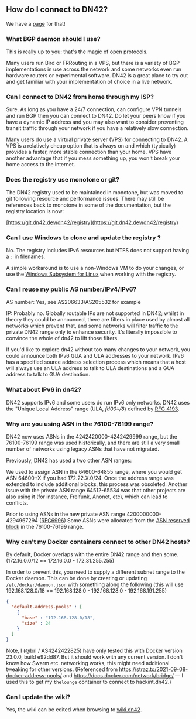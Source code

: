## How do I connect to DN42?

We have a [page](/howto/Getting-Started) for that!


### What BGP daemon should I use?

This is really up to you: that's the magic of open protocols.

Many users run Bird or FRRouting in a VPS, but there is a variety of BGP implementations in use across the network and some networks even run hardware routers or experimental software. DN42 is a great place to try out and get familiar with your implementation of choice in a live network. 


### Can I connect to DN42 from home through my ISP?

Sure. As long as you have a 24/7 connection, can configure VPN tunnels and run BGP then you can connect to DN42. Do let your peers know if you have a dynamic IP address and you may also want to consider preventing transit traffic through your network if you have a relatively slow connection.

Many users do use a virtual private server (VPS) for connecting to DN42. A VPS is a relatively cheap option that  is always on and which (typically) provides a faster, more stable connection than your home. VPS have another advantage that if you mess something up, you won't break your home access to the internet. 


### Does the registry use monotone or git?

The DN42 registry used to be maintained in monotone, but was moved to git following resource and performance
issues. There may still be references back to monotone in some of the documentation, but the registry location is now:

[https://git.dn42.dev/dn42/registry](https://git.dn42.dev/dn42/registry)

### Can I use Windows to clone and update the registry ?

No. The registry includes IPv6 resources but NTFS does not support having a `:` in filenames.

A simple workaround is to use a non-Windows VM to do your changes, or use the [Windows Subsystem for Linux](https://docs.microsoft.com/en-us/windows/wsl/install-win10) when working with the registry. 

### Can I reuse my public AS number/IPv4/IPv6?

AS number: Yes, see AS206633/AS205532 for example

IP: Probably no. Globally routable IPs are not supported in DN42; whilst in theory they could be announced, there are filters in place used by almost all networks which prevent that, and some networks will filter traffic to the private DN42 range only to enhance security. It's literally impossible to convince the whole of dn42 to lift those filters.

If you'd like to explore dn42 without too many changes to your network, you could announce both IPv6 GUA and ULA addresses to your network. IPv6 has a specified source address selection process which means that a host will always use an ULA address to talk to ULA destinations and a GUA address to talk to GUA destination.


### What about IPv6 in dn42?

DN42 supports IPv6 and some users do run IPv6 only networks. DN42 uses the "Unique Local Address" range (ULA, *fd00::/8*) defined by [RFC 4193](https://tools.ietf.org/html/rfc4193).


### Why are you using ASN in the 76100-76199 range?

DN42 now uses ASNs in the 4242420000-4242429999 range, but the 76100-76199 range was used historically, and there are still a very small number of networks using legacy ASNs that have not migrated. 

Previously, DN42 has used a two other ASN ranges:

We used to assign ASN in the 64600-64855 range, where you would get ASN 64600+X if you had 172.22.X.0/24. Once the address range was extended to include additional blocks, this process was obsoleted. Another issue with the private ASN range 64512-65534 was that other projects are also using it (for instance, Freifunk, Anonet, etc), which can lead to conflicts. 

Prior to using ASNs in the new private ASN range 4200000000-4294967294 ([RFC6996](http://tools.ietf.org/html/rfc6996)) Some ASNs were allocated from the [ASN reserved block](http://www.iana.org/assignments/as-numbers/as-numbers.xhtml) in the 76100-76199 range. 

### Why can't my Docker containers connect to other DN42 hosts?

By default, Docker overlaps with the entire DN42 range and then some. (172.16.0.0/12 == 172.16.0.0 - 172.31.255.255)

In order to prevent this, you need to supply a different subnet range to the Docker daemon. This can be done by creating or updating `/etc/docker/daemon.json` with something along the following (this will use 192.168.128.0/18 == 192.168.128.0 - 192.168.128.0 - 192.168.191.255)
```json
{
  "default-address-pools" : [
    {
      "base" : "192.168.128.0/18",
      "size" : 24
    }
  ]
}
```
Note, I (@bri / AS4242422825) have only tested this with Docker version 23.0.0, build e92dd87. But it should work with any current version. I don't know how Swarm etc. networking works, this might need additional tweaking for other versions. (Referenced from <https://straz.to/2021-09-08-docker-address-pools/> and <https://docs.docker.com/network/bridge/> — I used this to get my `thelounge` container to connect to hackint.dn42.)

### Can I update the wiki?

Yes, the wiki can be edited when browsing to [wiki.dn42](https://wiki.dn42).
